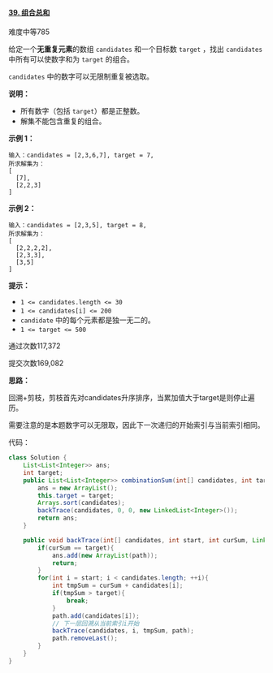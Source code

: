 #### [39. 组合总和](https://leetcode-cn.com/problems/combination-sum/)

难度中等785

给定一个**无重复元素**的数组 `candidates` 和一个目标数 `target` ，找出 `candidates` 中所有可以使数字和为 `target` 的组合。

`candidates` 中的数字可以无限制重复被选取。

**说明：**

- 所有数字（包括 `target`）都是正整数。
- 解集不能包含重复的组合。 

**示例 1：**

```
输入：candidates = [2,3,6,7], target = 7,
所求解集为：
[
  [7],
  [2,2,3]
]
```

**示例 2：**

```
输入：candidates = [2,3,5], target = 8,
所求解集为：
[
  [2,2,2,2],
  [2,3,3],
  [3,5]
]
```

 

**提示：**

- `1 <= candidates.length <= 30`
- `1 <= candidates[i] <= 200`
- `candidate` 中的每个元素都是独一无二的。
- `1 <= target <= 500`

通过次数117,372

提交次数169,082





**思路：**

回溯+剪枝，剪枝首先对candidates升序排序，当累加值大于target是则停止遍历。

需要注意的是本题数字可以无限取，因此下一次递归的开始索引与当前索引相同。

代码：

```java
class Solution {
    List<List<Integer>> ans;
    int target;
    public List<List<Integer>> combinationSum(int[] candidates, int target) {
        ans = new ArrayList();
        this.target = target;
        Arrays.sort(candidates);
        backTrace(candidates, 0, 0, new LinkedList<Integer>());
        return ans;
    }

    public void backTrace(int[] candidates, int start, int curSum, LinkedList<Integer> path){
        if(curSum == target){
            ans.add(new ArrayList(path));
            return;
        }
        for(int i = start; i < candidates.length; ++i){
            int tmpSum = curSum + candidates[i];
            if(tmpSum > target){
                break;
            }
            path.add(candidates[i]);
            // 下一层回溯从当前索引i开始
            backTrace(candidates, i, tmpSum, path);
            path.removeLast();
        }
    }
}
```

